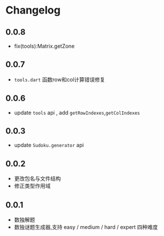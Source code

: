 # Changelog

## 0.0.8
- fix(tools):Matrix.getZone

## 0.0.7
- `tools.dart` 函数row和col计算错误修复

## 0.0.6
- update `tools` api , add `getRowIndexes`,`getColIndexes`

## 0.0.3
- update `Sudoku.generator` api

## 0.0.2
- 更改包名与文件结构
- 修正类型作用域

## 0.0.1
- 数独解题
- 数独谜题生成器,支持 easy / medium / hard / expert 四种难度